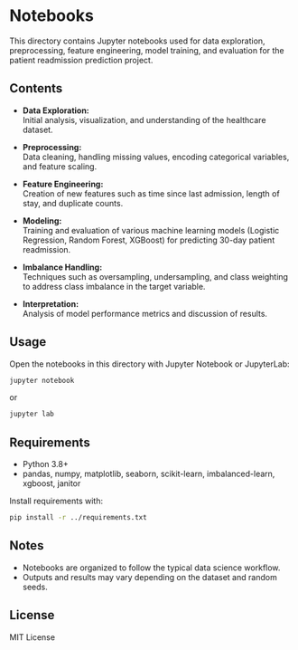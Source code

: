 # Notebooks

This directory contains Jupyter notebooks used for data exploration, preprocessing, feature engineering, model training, and evaluation for the patient readmission prediction project.

## Contents

- **Data Exploration:**  
  Initial analysis, visualization, and understanding of the healthcare dataset.

- **Preprocessing:**  
  Data cleaning, handling missing values, encoding categorical variables, and feature scaling.

- **Feature Engineering:**  
  Creation of new features such as time since last admission, length of stay, and duplicate counts.

- **Modeling:**  
  Training and evaluation of various machine learning models (Logistic Regression, Random Forest, XGBoost) for predicting 30-day patient readmission.

- **Imbalance Handling:**  
  Techniques such as oversampling, undersampling, and class weighting to address class imbalance in the target variable.

- **Interpretation:**  
  Analysis of model performance metrics and discussion of results.

## Usage

Open the notebooks in this directory with Jupyter Notebook or JupyterLab:

```bash
jupyter notebook
```

or

```bash
jupyter lab
```

## Requirements

- Python 3.8+
- pandas, numpy, matplotlib, seaborn, scikit-learn, imbalanced-learn, xgboost, janitor

Install requirements with:

```bash
pip install -r ../requirements.txt
```

## Notes

- Notebooks are organized to follow the typical data science workflow.
- Outputs and results may vary depending on the dataset and random seeds.

## License

MIT License